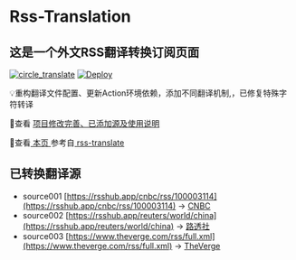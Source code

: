 #  Rss-Translation

## 这是一个外文RSS翻译转换订阅页面 

[![circle_translate](https://github.com/rcy1314/Rss-Translation/actions/workflows/circle_translate.yml/badge.svg)](https://github.com/rcy1314/Rss-Translation/actions/workflows/circle_translate.yml) [![Deploy](https://github.com/rcy1314/Rss-Translation/actions/workflows/jekyll-gh-pages.yml/badge.svg)](https://github.com/rcy1314/Rss-Translation/actions/workflows/jekyll-gh-pages.yml)

 💡重构翻译文件配置、更新Action环境依赖，添加不同翻译机制,，已修复特殊字符转译

 📢查看 [项目修改完善、已添加源及使用说明](https://github.com/rcy1314/Rss-Translation/tree/main/illustrate)

 📢查看[ 本页 ](https://rcy1314.github.io/Rss-Translation) 参考自[ rss-translate ](https://github.com/talengu/rss-translate)

## 已转换翻译源
 - source001 [https://rsshub.app/cnbc/rss/100003114](https://rsshub.app/cnbc/rss/100003114) -> [CNBC](rss/CNBC.xml)
 - source002 [https://rsshub.app/reuters/world/china](https://rsshub.app/reuters/world/china) -> [路透社](rss/%E8%B7%AF%E9%80%8F%E7%A4%BE.xml)
 - source003 [https://www.theverge.com/rss/full.xml](https://www.theverge.com/rss/full.xml) -> [TheVerge](rss/TheVerge.xml)
